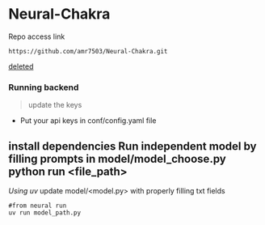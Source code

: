 # Neural-Chakra

Repo access link
```link
https://github.com/amr7503/Neural-Chakra.git
```
[deleted](./internals/repo.md)

### Running backend
 > update the keys
- Put your api keys in conf/config.yaml file


install dependencies
Run independent model by filling prompts in model/model_choose.py 
python run <file_path>
---------------------------------

*Using uv* 
 update model/<model.py> with properly filling txt fields
```terminal
#from neural run
uv run model_path.py
```
